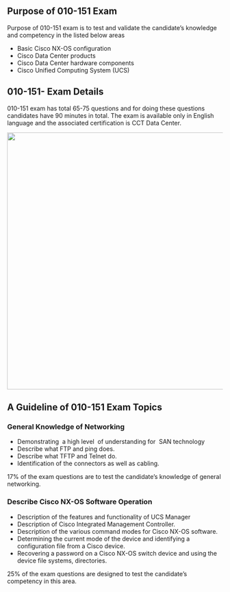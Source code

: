 <h2>Purpose of 010-151 Exam</h2>

<p>Purpose of 010-151 exam is to test and validate the candidate&rsquo;s knowledge and competency in the listed below areas</p>

<ul>
	<li>Basic Cisco NX-OS configuration</li>
	<li>Cisco Data Center products</li>
	<li>Cisco Data Center hardware components</li>
	<li>Cisco Unified Computing System (UCS)</li>
</ul>

<h2>010-151- Exam Details</h2>

<p>010-151 exam has total 65-75 questions and for doing these questions candidates have 90 minutes in total. The exam is available only in English language and the associated certification is CCT Data Center.</p>

<p><a href="https://www.dumps4success.com/cisco/010-151-dumps"><img alt="" src="http://soperdoper.com/search_portal/uploads/general_banners/1547546639_BANNER-10.png" style="width: 900px; height: 600px;" /></a></p>

<h2>A Guideline of 010-151 Exam Topics</h2>

<h3>General Knowledge of Networking</h3>

<ul>
	<li>Demonstrating&nbsp; a high level&nbsp; of understanding for&nbsp; SAN technology</li>
	<li>Describe what FTP and ping does.</li>
	<li>Describe what TFTP and Telnet do.</li>
	<li>Identification of the connectors as well as cabling.</li>
</ul>

<p>17% of the exam questions are to test the candidate&rsquo;s knowledge of general networking.</p>

<h3>Describe Cisco NX-OS Software Operation</h3>

<ul>
	<li>Description of the features and functionality of UCS Manager</li>
	<li>Description of Cisco Integrated Management Controller.</li>
	<li>Description of the various command modes for Cisco NX-OS software.</li>
	<li>Determining the current mode of the device and identifying a configuration file from a Cisco device.</li>
	<li>Recovering a password on a Cisco NX-OS switch device and using the device file systems, directories.</li>
</ul>

<p>25% of the exam questions are designed to test the candidate&rsquo;s competency in this area.</p>
